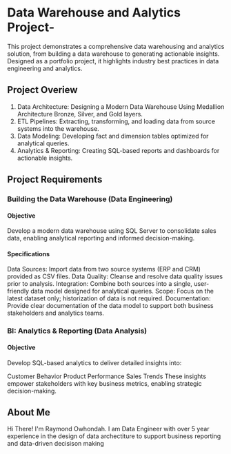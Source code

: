 # Data Warehouse and Aalytics Project-
This project demonstrates a comprehensive data warehousing and analytics solution, from building a data warehouse to generating actionable insights. Designed as a portfolio project, it highlights industry best practices in data engineering and analytics.



## Project Overiew 
1. Data Architecture: Designing a Modern Data Warehouse Using Medallion Architecture Bronze, Silver, and Gold layers.
2. ETL Pipelines: Extracting, transforming, and loading data from source systems into the warehouse.
3. Data Modeling: Developing fact and dimension tables optimized for analytical queries.
4. Analytics & Reporting: Creating SQL-based reports and dashboards for actionable insights.

## Project Requirements
### Building the Data Warehouse (Data Engineering)
#### Objective
Develop a modern data warehouse using SQL Server to consolidate sales data, enabling analytical reporting and informed decision-making.

#### Specifications
Data Sources: Import data from two source systems (ERP and CRM) provided as CSV files.
Data Quality: Cleanse and resolve data quality issues prior to analysis.
Integration: Combine both sources into a single, user-friendly data model designed for analytical queries.
Scope: Focus on the latest dataset only; historization of data is not required.
Documentation: Provide clear documentation of the data model to support both business stakeholders and analytics teams.



### BI: Analytics & Reporting (Data Analysis)
#### Objective
Develop SQL-based analytics to deliver detailed insights into:

Customer Behavior
Product Performance
Sales Trends
These insights empower stakeholders with key business metrics, enabling strategic decision-making.


## About Me

Hi There! I'm Raymond Owhondah. I am Data Engineer with over 5 year experience in the design of data archectiture to support business reporting and data-driven decisison making
